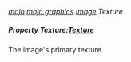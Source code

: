 _[mojo](../../modules/mojo/mojo-module.md):[mojo.graphics](../../modules/mojo/mojo-graphics.md).[Image](../../modules/mojo/mojo-graphics-image.md).Texture_
##### Property Texture:[Texture](../../modules/mojo/mojo-graphics-texture.md)
The image's primary texture.
